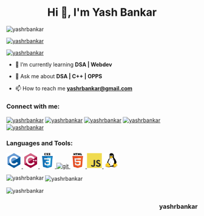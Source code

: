 <h1 align="center">Hi 👋, I'm Yash Bankar</h1>
<p align="left"> <img src="https://komarev.com/ghpvc/?username=yashrbankar&label=Profile%20views&color=0e75b6&style=flat" alt="yashrbankar" /> </p>

<p align="left"> <a href="https://github.com/ryo-ma/github-profile-trophy"><img src="https://github-profile-trophy.vercel.app/?username=yashrbankar" alt="yashrbankar" /></a> </p>

<p align="left"> <a href="https://twitter.com/yashrbankar" target="blank"><img src="https://img.shields.io/twitter/follow/yashrbankar?logo=twitter&style=for-the-badge" alt="yashrbankar" /></a> </p>

- 🌱 I’m currently learning **DSA | Webdev**

- 💬 Ask me about **DSA | C++ | OPPS**

- 📫 How to reach me **yashrbankar@gmail.com**

<h3 align="left">Connect with me:</h3>
<p align="left">
<a href="https://twitter.com/yashrbankar" target="blank"><img align="center" src="https://raw.githubusercontent.com/rahuldkjain/github-profile-readme-generator/master/src/images/icons/Social/twitter.svg" alt="yashrbankar" height="30" width="40" /></a>
<a href="https://instagram.com/yashrbankar" target="blank"><img align="center" src="https://raw.githubusercontent.com/rahuldkjain/github-profile-readme-generator/master/src/images/icons/Social/instagram.svg" alt="yashrbankar" height="30" width="40" /></a>
<a href="https://www.leetcode.com/yashrbankar" target="blank"><img align="center" src="https://raw.githubusercontent.com/rahuldkjain/github-profile-readme-generator/master/src/images/icons/Social/leet-code.svg" alt="yashrbankar" height="30" width="40" /></a>
<a href="https://www.hackerearth.com/yashrbankar" target="blank"><img align="center" src="https://raw.githubusercontent.com/rahuldkjain/github-profile-readme-generator/master/src/images/icons/Social/hackerearth.svg" alt="yashrbankar" height="30" width="40" /></a>
<a href="https://auth.geeksforgeeks.org/user/yashrbankar" target="blank"><img align="center" src="https://raw.githubusercontent.com/rahuldkjain/github-profile-readme-generator/master/src/images/icons/Social/geeks-for-geeks.svg" alt="yashrbankar" height="30" width="40" /></a>
</p>

<h3 align="left">Languages and Tools:</h3>
<p align="left"> <a href="https://www.cprogramming.com/" target="_blank" rel="noreferrer"> <img src="https://raw.githubusercontent.com/devicons/devicon/master/icons/c/c-original.svg" alt="c" width="40" height="40"/> </a> <a href="https://www.w3schools.com/cpp/" target="_blank" rel="noreferrer"> <img src="https://raw.githubusercontent.com/devicons/devicon/master/icons/cplusplus/cplusplus-original.svg" alt="cplusplus" width="40" height="40"/> </a> <a href="https://www.w3schools.com/css/" target="_blank" rel="noreferrer"> <img src="https://raw.githubusercontent.com/devicons/devicon/master/icons/css3/css3-original-wordmark.svg" alt="css3" width="40" height="40"/> </a> <a href="https://git-scm.com/" target="_blank" rel="noreferrer"> <img src="https://www.vectorlogo.zone/logos/git-scm/git-scm-icon.svg" alt="git" width="40" height="40"/> </a> <a href="https://www.w3.org/html/" target="_blank" rel="noreferrer"> <img src="https://raw.githubusercontent.com/devicons/devicon/master/icons/html5/html5-original-wordmark.svg" alt="html5" width="40" height="40"/> </a> <a href="https://developer.mozilla.org/en-US/docs/Web/JavaScript" target="_blank" rel="noreferrer"> <img src="https://raw.githubusercontent.com/devicons/devicon/master/icons/javascript/javascript-original.svg" alt="javascript" width="40" height="40"/> </a> <a href="https://www.linux.org/" target="_blank" rel="noreferrer"> <img src="https://raw.githubusercontent.com/devicons/devicon/master/icons/linux/linux-original.svg" alt="linux" width="40" height="40"/> </a> </p>

<p><img align="left" src="https://github-readme-stats.vercel.app/api/top-langs?username=yashrbankar&show_icons=true&locale=en&layout=compact" alt="yashrbankar" /></p>

<p>&nbsp;<img align="center" src="https://github-readme-stats.vercel.app/api?username=yashrbankar&show_icons=true&locale=en" alt="yashrbankar" /></p>

<p><img align="center" src="https://github-readme-streak-stats.herokuapp.com/?user=yashrbankar&" alt="yashrbankar" /></p>
<h3 align="right">yashrbankar</h3>
